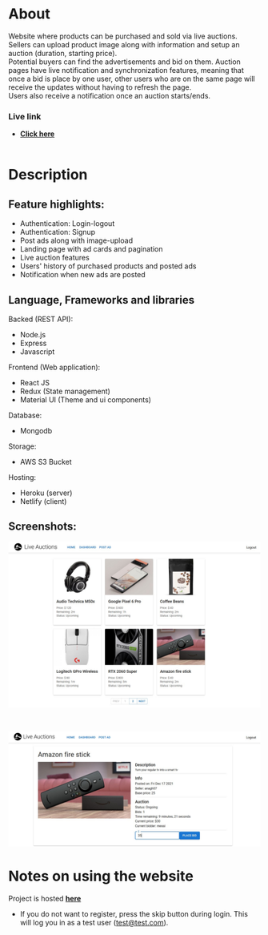 # About
Website where products can be purchased and sold via live auctions. \
Sellers can upload product image along with information and setup an auction (duration, starting price). \
Potential buyers can find the advertisements and bid on them. Auction pages have live notification and synchronization features, meaning that once a bid is place by one user, other users who are on the same page will receive the updates without having to refresh the page. \
Users also receive a notification once an auction starts/ends.

### Live link
- <a href="https://hopeful-kare-e8dde9.netlify.app/"><strong>Click here</strong></a>
  <br>
  <br>

# Description
## Feature highlights:
- Authentication: Login-logout
- Authentication: Signup
- Post ads along with image-upload
- Landing page with ad cards and pagination
- Live auction features
- Users' history of purchased products and posted ads
- Notification when new ads are posted

## Language, Frameworks and libraries
Backed (REST API):
- Node.js
- Express
- Javascript

Frontend (Web application):
- React JS
- Redux (State management)
- Material UI (Theme and ui components)

Database:
- Mongodb

Storage:
- AWS S3 Bucket

Hosting:
- Heroku (server)
- Netlify (client)

## Screenshots:
<p align="center">
  <a href="https://hopeful-kare-e8dde9.netlify.app/">
    <img width="600" src="./screenshots/home.jpg">
  </a>
</p>
<br>
<p align="center">
  <a href="https://hopeful-kare-e8dde9.netlify.app/">
    <img width="600" src="./screenshots/ad.jpg">
  </a>
</p>

# Notes on using the website
Project is hosted <a href="https://hopeful-kare-e8dde9.netlify.app/"><strong>here</strong></a>
- If you do not want to register, press the skip button during login. This will log you in as a test user (test@test.com).
